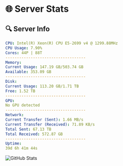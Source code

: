 # 🌐 Server Stats
## 🔍 Server Info
```yaml
CPU: Intel(R) Xeon(R) CPU E5-2699 v4 @ 1299.88MHz
CPU Usage: 7.90%
Cores: 44P | 88T
-----------------------------------
Memory:
Current Usage: 147.19 GB/503.74 GB
Available: 353.09 GB
-----------------------------------
Disk:
Current Usage: 113.20 GB/1.71 TB
Free: 1.52 TB
-----------------------------------
GPU:
No GPU detected
-----------------------------------
Network:
Current Transfer (Sent): 1.66 MB/s
Current Transfer (Received): 71.89 KB/s
Total Sent: 67.13 TB
Total Received: 572.87 GB
-----------------------------------
Uptime:
39d 6h 41m 44s
```
![GitHub Stats](https://img.shields.io/badge/Updated-2025-04-16_04:04:33-blue)